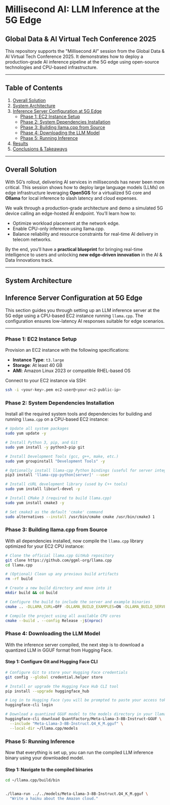 # Millisecond AI: LLM Inference at the 5G Edge

## Global Data & AI Virtual Tech Conference 2025

This repository supports the "Millisecond AI" session from the Global Data & AI Virtual Tech Conference 2025. It demonstrates how to deploy a production-grade AI inference pipeline at the 5G edge using open-source technologies and CPU-based infrastructure.

---

## Table of Contents

1. [Overall Solution](#overall-solution)
2. [System Architecture](#system-architecture)
3. [Inference Server Configuration at 5G Edge](#inference-server-configuration-at-5g-edge)
   - [Phase 1: EC2 Instance Setup](#phase-1-ec2-instance-setup)
   - [Phase 2: System Dependencies Installation](#phase-2-system-dependencies-installation)
   - [Phase 3: Building llama.cpp from Source](#phase-3-building-llamacpp-from-source)
   - [Phase 4: Downloading the LLM Model](#phase-4-downloading-the-llm-model)
   - [Phase 5: Running Inference](#phase-5-running-inference)
4. [Results](#results)
5. [Conclusions & Takeaways](#conclusions--takeaways)

---

## Overall Solution

With 5G’s rollout, delivering AI services in milliseconds has never been more critical. This session shows how to deploy large language models (LLMs) on edge infrastructure leveraging **Open5GS** for a virtualized 5G core and **Ollama** for local inference to slash latency and cloud expenses.

We walk through a production-grade architecture and demo a simulated 5G device calling an edge-hosted AI endpoint. You’ll learn how to:

- Optimize workload placement at the network edge.
- Enable CPU-only inference using llama.cpp.
- Balance reliability and resource constraints for real-time AI delivery in telecom networks.

By the end, you’ll have a **practical blueprint** for bringing real-time intelligence to users and unlocking **new edge-driven innovation** in the AI & Data Innovations track.

---

## System Architecture


## Inference Server Configuration at 5G Edge

This section guides you through setting up an LLM inference server at the 5G edge using a CPU-based EC2 instance running `llama.cpp`. The configuration ensures low-latency AI responses suitable for edge scenarios.

---

### Phase 1: EC2 Instance Setup

Provision an EC2 instance with the following specifications:

- **Instance Type**: `t3.large`
- **Storage**: At least 40 GB
- **AMI**: Amazon Linux 2023 or compatible RHEL-based OS

Connect to your EC2 instance via SSH:

```bash
ssh -i <your-key>.pem ec2-user@<your-ec2-public-ip>

```

### Phase 2: System Dependencies Installation

Install all the required system tools and dependencies for building and running `llama.cpp` on a CPU-based EC2 instance:

```bash
# Update all system packages
sudo yum update -y

# Install Python 3, pip, and Git
sudo yum install -y python3-pip git

# Install Development Tools (gcc, g++, make, etc.)
sudo yum groupinstall "Development Tools" -y

# Optionally install llama-cpp Python bindings (useful for server integration)
pip3 install 'llama-cpp-python[server]' --user

# Install cURL development library (used by C++ tools)
sudo yum install libcurl-devel -y

# Install CMake 3 (required to build llama.cpp)
sudo yum install cmake3 -y

# Set cmake3 as the default 'cmake' command
sudo alternatives --install /usr/bin/cmake cmake /usr/bin/cmake3 1
```

### Phase 3: Building llama.cpp from Source

With all dependencies installed, now compile the `llama.cpp` library optimized for your EC2 CPU instance:

```bash
# Clone the official llama.cpp GitHub repository
git clone https://github.com/ggml-org/llama.cpp
cd llama.cpp

# (Optional) Clean up any previous build artifacts
rm -rf build

# Create a new build directory and move into it
mkdir build && cd build

# Configure the build to include the server and example binaries
cmake .. -DLLAMA_CURL=OFF -DLLAMA_BUILD_EXAMPLES=ON -DLLAMA_BUILD_SERVER=ON

# Compile the project using all available CPU cores
cmake --build . --config Release -j$(nproc)
```

### Phase 4: Downloading the LLM Model

With the inference server compiled, the next step is to download a quantized LLM in GGUF format from Hugging Face.

#### Step 1: Configure Git and Hugging Face CLI

```bash
# Configure Git to store your Hugging Face credentials
git config --global credential.helper store

# Install or upgrade the Hugging Face Hub CLI tool
pip install --upgrade huggingface_hub

# Log in to Hugging Face (you will be prompted to paste your access token)
huggingface-cli login

# Download a quantized GGUF model to the models directory in your llama.cpp setup
huggingface-cli download QuantFactory/Meta-Llama-3-8B-Instruct-GGUF \
  --include "Meta-Llama-3-8B-Instruct.Q4_K_M.gguf" \
  --local-dir ~/llama.cpp/models
```

### Phase 5: Running Inference

Now that everything is set up, you can run the compiled LLM inference binary using your downloaded model.

#### Step 1: Navigate to the compiled binaries

```bash
cd ~/llama.cpp/build/bin


./llama-run ../../models/Meta-Llama-3-8B-Instruct.Q4_K_M.gguf \
  "Write a haiku about the Amazon cloud."

```